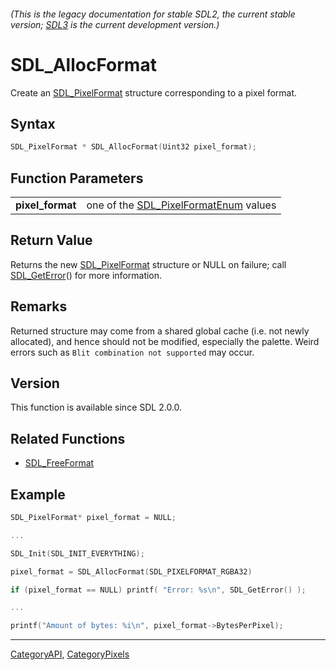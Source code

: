 ###### (This is the legacy documentation for stable SDL2, the current stable version; [SDL3](https://wiki.libsdl.org/SDL3/) is the current development version.)
# SDL_AllocFormat

Create an [SDL_PixelFormat](SDL_PixelFormat) structure corresponding to a pixel format.

## Syntax

```c
SDL_PixelFormat * SDL_AllocFormat(Uint32 pixel_format);

```

## Function Parameters

|                      |                                                              |
| -------------------- | ------------------------------------------------------------ |
| **pixel_format**     | one of the [SDL_PixelFormatEnum](SDL_PixelFormatEnum) values |

## Return Value

Returns the new [SDL_PixelFormat](SDL_PixelFormat) structure or NULL on
failure; call [SDL_GetError](SDL_GetError)() for more information.

## Remarks

Returned structure may come from a shared global cache (i.e. not newly
allocated), and hence should not be modified, especially the palette. Weird
errors such as `Blit combination not supported` may occur.

## Version

This function is available since SDL 2.0.0.

## Related Functions

* [SDL_FreeFormat](SDL_FreeFormat)


## Example

```c
SDL_PixelFormat* pixel_format = NULL;

...

SDL_Init(SDL_INIT_EVERYTHING);

pixel_format = SDL_AllocFormat(SDL_PIXELFORMAT_RGBA32)

if (pixel_format == NULL) printf( "Error: %s\n", SDL_GetError() );

...

printf("Amount of bytes: %i\n", pixel_format->BytesPerPixel);

```

----
[CategoryAPI](CategoryAPI), [CategoryPixels](CategoryPixels)

